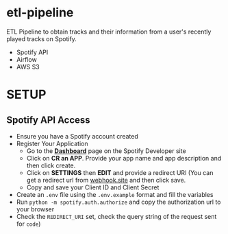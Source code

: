 # etl-pipeline
ETL Pipeline to obtain tracks and their information from a user's recently played tracks on Spotify.

- Spotify API
- Airflow
- AWS S3



# SETUP
## Spotify API Access

- Ensure you have a Spotify account created
- Register Your Application
    - Go to the [**Dashboard**](https://developer.spotify.com/dashboard/applications) page on the Spotify Developer site
    - Click on **CR an APP**. Provide your app name and app description and then click create.
    - Click on **SETTINGS** then **EDIT** and provide a redirect URI (You can get a redirect url from [webhook.site](https://webhook.site) and then click save.
    - Copy and save your Client ID and Client Secret
- Create an `.env` file using the `.env.example` format and fill the variables
- Run `python -m spotify.auth.authorize` and copy the authorization url to your browser
- Check the `REDIRECT_URI` set, check the query string of the request sent for `code`)
